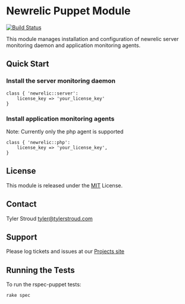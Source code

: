 Newrelic Puppet Module
======================
[![Build Status](https://travis-ci.org/tystr/puppet-newrelic.png?branch=master)](https://travis-ci.org/tystr/puppet-newrelic)

This module manages installation and configuration of newrelic server monitoring daemon and application monitoring
agents.

Quick Start
-----------

### Install the server monitoring daemon
```puppet
class { 'newrelic::server':
    license_key => 'your_license_key'
}
```

### Install application monitoring agents

Note: Currently only the php agent is supported

```puppet
class { 'newrelic::php':
    license_key => 'your_license_key',
}
```

License
-------
This module is released under the [MIT](http://opensource.org/licenses/MIT) License.

Contact
-------
Tyler Stroud <tyler@tylerstroud.com>


Support
-------

Please log tickets and issues at our [Projects site](https://github.com/tystr/puppet-newrelic/issues)

Running the Tests
-----------------
To run the rspec-puppet tests:

`rake spec`
